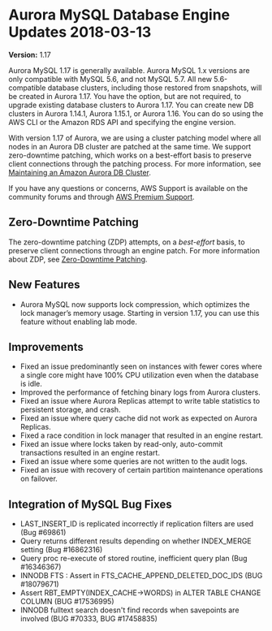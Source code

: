 # Aurora MySQL Database Engine Updates 2018\-03\-13<a name="AuroraMySQL.Updates.117"></a>

**Version:** 1\.17

Aurora MySQL 1\.17 is generally available\. Aurora MySQL 1\.x versions are only compatible with MySQL 5\.6, and not MySQL 5\.7\. All new 5\.6\-compatible database clusters, including those restored from snapshots, will be created in Aurora 1\.17\. You have the option, but are not required, to upgrade existing database clusters to Aurora 1\.17\. You can create new DB clusters in Aurora 1\.14\.1, Aurora 1\.15\.1, or Aurora 1\.16\. You can do so using the AWS CLI or the Amazon RDS API and specifying the engine version\.

With version 1\.17 of Aurora, we are using a cluster patching model where all nodes in an Aurora DB cluster are patched at the same time\. We support zero\-downtime patching, which works on a best\-effort basis to preserve client connections through the patching process\. For more information, see [Maintaining an Amazon Aurora DB Cluster](USER_UpgradeDBInstance.Maintenance.md)\. 

If you have any questions or concerns, AWS Support is available on the community forums and through [AWS Premium Support](http://aws.amazon.com/support)\.

## Zero\-Downtime Patching<a name="AuroraMySQL.Updates.117.ZDP"></a>

The zero\-downtime patching \(ZDP\) attempts, on a *best\-effort* basis, to preserve client connections through an engine patch\. For more information about ZDP, see [Zero\-Downtime Patching](AuroraMySQL.Updates.md#AuroraMySQL.Updates.ZDP)\. 

## New Features<a name="AuroraMySQL.Updates.117.New"></a>
+  Aurora MySQL now supports lock compression, which optimizes the lock manager’s memory usage\. Starting in version 1\.17, you can use this feature without enabling lab mode\. 

## Improvements<a name="AuroraMySQL.Updates.117.Improvements"></a>
+ Fixed an issue predominantly seen on instances with fewer cores where a single core might have 100% CPU utilization even when the database is idle\.
+ Improved the performance of fetching binary logs from Aurora clusters\.
+ Fixed an issue where Aurora Replicas attempt to write table statistics to persistent storage, and crash\.
+ Fixed an issue where query cache did not work as expected on Aurora Replicas\.
+ Fixed a race condition in lock manager that resulted in an engine restart\.
+ Fixed an issue where locks taken by read\-only, auto\-commit transactions resulted in an engine restart\.
+ Fixed an issue where some queries are not written to the audit logs\.
+ Fixed an issue with recovery of certain partition maintenance operations on failover\.

## Integration of MySQL Bug Fixes<a name="AuroraMySQL.Updates.117.BugFixes"></a>
+ LAST\_INSERT\_ID is replicated incorrectly if replication filters are used \(Bug \#69861\)
+ Query returns different results depending on whether INDEX\_MERGE setting \(Bug \#16862316\)
+ Query proc re\-execute of stored routine, inefficient query plan \(Bug \#16346367\)
+ INNODB FTS : Assert in FTS\_CACHE\_APPEND\_DELETED\_DOC\_IDS \(BUG \#18079671\)
+ Assert RBT\_EMPTY\(INDEX\_CACHE\->WORDS\) in ALTER TABLE CHANGE COLUMN \(BUG \#17536995\)
+ INNODB fulltext search doesn't find records when savepoints are involved \(BUG \#70333, BUG \#17458835\)